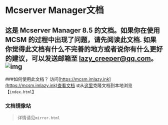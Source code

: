 # Mcserver Manager文档
这是 Mcserver Manager 8.5 的文档。如果你在使用 MCSM 的过程中出现了问题，请先阅读此文档.
如果你觉得此文档有什么不完善的地方或者说你有什么更好的建议，可以发送邮箱至 lazy_creeper@qq.com。
![img](https://i.loli.net/2019/05/02/5ccb13495972a.jpg)
---
###如何使用此文档？
访问[https://mcsm.imlazy.ink](https://mcsm.imlazy.ink)查看文档
`或`从[这里](https://github.com/LazyCreeper/LazyCreeper.github.io.git)克隆文档到本地浏览【`index.html`】
### 文档镜像站
>详情请见`mirror.html`
